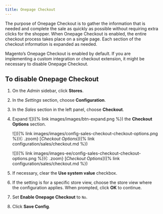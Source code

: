 ```yaml
---
title: Onepage Checkout
---
```


The purpose of Onepage Checkout is to gather the information that is needed and complete the sale as quickly as possible without requiring extra clicks for the shopper. When Onepage Checkout is enabled, the entire checkout process takes place on a single page. Each section of the checkout information is expanded as needed.

Magento’s Onepage Checkout is enabled by default. If you are implementing a custom integration or checkout extension, it might be necessary to disable Onepage Checkout.

## To disable Onepage Checkout

1. On the _Admin_ sidebar, click **Stores**.

1. In the _Settings_ section, choose **Configuration**.

1. In the _Sales_ section in the left panel, choose **Checkout**.

1. Expand ![]({% link images/images/btn-expand.png %}) the **Checkout Options** section.

    <!--{% if "Default.CE Only" contains site.edition %}-->
    ![]({% link images/images/config-sales-checkout-checkout-options.png %}){: .zoom}
    [_Checkout Options_]({% link configuration/sales/checkout.md %})
    <!--{% endif %}-->
    <!--{% if "Default.EE-B2B" contains site.edition %}-->
    ![]({% link images/images-ee/config-sales-checkout-checkout-options.png %}){: .zoom}
    [_Checkout Options_]({% link configuration/sales/checkout.md %})
    <!--{% endif %}-->

1. If necessary, clear the **Use system value** checkbox.

1. If the setting is for a specific store view, choose the store view where the configuration applies. When prompted, click **OK** to continue.

1. Set **Enable Onepage Checkout** to `No`.

1. Click **Save Config**.
